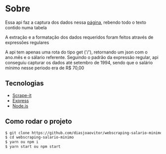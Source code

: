 # Sobre
<p>Essa api faz a captura dos dados nessa <a href="http://www.ipeadata.gov.br/exibeserie.aspx?stub=1&serid1739471028=1739471028">página</a>, rebendo todo o texto contido numa tabela</p>
<p>A extração e a formatação dos dados requeridos foram feitos através de expressões regulares<p/>
<p>A api tem apenas uma rota do tipo get ('/'), retornando um json com o ano.mês e o sálario referente. Seguindo o padrão da expressão regular, api conseguiu capturar os dados até setembro de 1994, sendo que o salário mínimo nesse periodo era de R$ 70,00</p>

## Tecnologias 
* [Scrape-it](https://github.com/IonicaBizau/scrape-it#readme)
* [Express](http://expressjs.com/pt-br/)
* [Node.js](https://nodejs.org/en/)

## Como rodar o projeto 

```bash
$ git clone https://github.com/diasjoaovitor/webscraping-salario-minimo
$ cd webscraping-salario-minimo
$ yarn ou npm i
$ yarn start ou npm start
```
